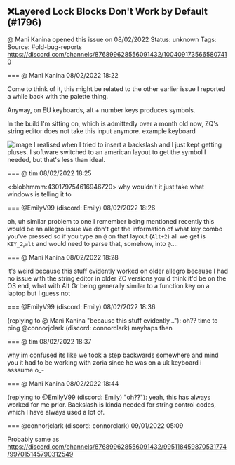 ## ❌Layered Lock Blocks Don't Work by Default (#1796)
@ Mani Kanina opened this issue on 08/02/2022
Status: unknown
Tags: 
Source: #old-bug-reports https://discord.com/channels/876899628556091432/1004091735665807410


=== @ Mani Kanina 08/02/2022 18:22

Come to think of it, this might be related to the other earlier issue I reported a while back with the palette thing.

Anyway, on EU keyboards, alt + number keys produces symbols.

In the build I'm sitting on, which is admittedly over a month old now, ZQ's string editor does not take this input anymore.
example keyboard

![image](https://cdn.discordapp.com/attachments/1004091735665807410/1004091852510732398/unknown.png?ex=65e762e8&is=65d4ede8&hm=2c9fbbfd570511ef56249c154bc478bc77227dd25511ec7c2d4168fd754f569b&)
I realised when I tried to insert a backslash
and I just kept getting pluses.
I software switched to an american layout to get the symbol I needed, but that's less than ideal.

=== @ tim 08/02/2022 18:25

<:blobhmmm:430179754616946720>
why wouldn't it just take what windows is telling it to

=== @EmilyV99 (discord: Emily) 08/02/2022 18:26

oh, uh
similar problem to one I remember being mentioned recently
this would be an allegro issue
We don't get the information of what key combo you've pressed
so if you type an `@` on that layout (`Alt+2`)
all we get is `KEY_2`,`alt`
and would need to parse that, somehow, into `@`....

=== @ Mani Kanina 08/02/2022 18:28

it's weird
because this stuff evidently worked on older allegro
because I had no issue with the string editor in older ZC versions
you'd think it'd be on the OS end, what with Alt Gr being generally similar to a function key on a laptop
but I guess not

=== @EmilyV99 (discord: Emily) 08/02/2022 18:36

(replying to @ Mani Kanina "because this stuff evidently…"): oh??
time to ping @connorjclark (discord: connorclark) mayhaps then

=== @ tim 08/02/2022 18:37

why im confused
its like we took a step backwards somewhere
and mind you it had to be working with zoria since he was on a uk keyboard
i asssume o_-

=== @ Mani Kanina 08/02/2022 18:44

(replying to @EmilyV99 (discord: Emily) "oh??"): yeah, this has always worked for me prior. Backslash is kinda needed for string control codes, which I have always used a lot of.

=== @connorjclark (discord: connorclark) 09/01/2022 05:09

Probably same as https://discord.com/channels/876899628556091432/995118459870531774/997015145790312549
